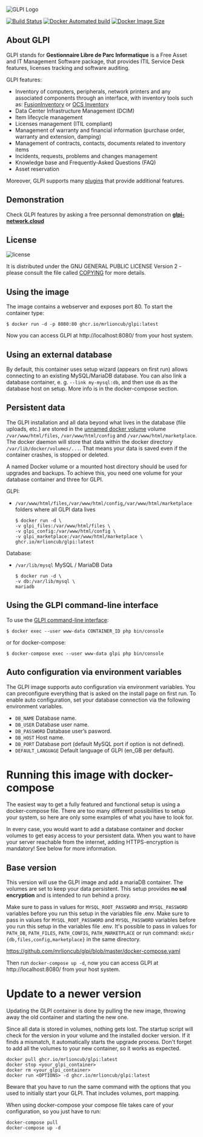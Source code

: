 ![GLPI Logo](https://raw.githubusercontent.com/glpi-project/glpi/master/pics/logos/logo-GLPI-250-black.png)

[![Build Status](https://img.shields.io/docker/cloud/build/mrlioncub/glpi)](https://hub.docker.com/r/mrlioncub/glpi)
[![Docker Automated build](https://img.shields.io/docker/cloud/automated/mrlioncub/glpi)](https://hub.docker.com/r/mrlioncub/glpi)
[![Docker Image Size](https://img.shields.io/docker/image-size/mrlioncub/glpi/latest)](https://hub.docker.com/r/mrlioncub/glpi)

## About GLPI

GLPI stands for **Gestionnaire Libre de Parc Informatique** is a Free Asset and IT Management Software package, that provides ITIL Service Desk features, licenses tracking and software auditing.

GLPI features:
* Inventory of computers, peripherals, network printers and any associated components through an interface, with inventory tools such as: [FusionInventory](http://fusioninventory.org/) or [OCS Inventory](https://www.ocsinventory-ng.org/)
* Data Center Infrastructure Management (DCIM)
* Item lifecycle management
* Licenses management (ITIL compliant)
* Management of warranty and financial information (purchase order, warranty and extension, damping)
* Management of contracts, contacts, documents related to inventory items
* Incidents, requests, problems and changes management
* Knowledge base and Frequently-Asked Questions (FAQ)
* Asset reservation

Moreover, GLPI supports many [plugins](http://plugins.glpi-project.org) that provide additional features.

## Demonstration

Check GLPI features by asking a free personnal demonstration on **[glpi-network.cloud](https://www.glpi-network.cloud)**

## License

![license](https://img.shields.io/github/license/glpi-project/glpi.svg)

It is distributed under the GNU GENERAL PUBLIC LICENSE Version 2 - please consult the file called [COPYING](https://raw.githubusercontent.com/glpi-project/glpi/master/COPYING.txt) for more details.

## Using the image

The image contains a webserver and exposes port 80. To start the container type:

```console
$ docker run -d -p 8080:80 ghcr.io/mrlioncub/glpi:latest
```

Now you can access GLPI at http://localhost:8080/ from your host system.

## Using an external database

By default, this container uses setup wizard (appears on first run) allows connecting to an existing MySQL/MariaDB database. You can also link a database container, e. g. `--link my-mysql:db`, and then use `db` as the database host on setup. More info is in the docker-compose section.

## Persistent data

The GLPI installation and all data beyond what lives in the database (file uploads, etc.) are stored in the [unnamed docker volume](https://docs.docker.com/engine/tutorials/dockervolumes/#adding-a-data-volume) volume `/var/www/html/files`, `/var/www/html/config` and `/var/www/html/marketplace`. The docker daemon will store that data within the docker directory `/var/lib/docker/volumes/...`. That means your data is saved even if the container crashes, is stopped or deleted.

A named Docker volume or a mounted host directory should be used for upgrades and backups. To achieve this, you need one volume for your database container and three for GLPI.

GLPI:

- `/var/www/html/files`,`/var/www/html/config`,`/var/www/html/marketplace` folders where all GLPI data lives

    ```console
    $ docker run -d \
    -v glpi_files:/var/www/html/files \
    -v glpi_config:/var/www/html/config \
    -v glpi_marketplace:/var/www/html/marketplace \
    ghcr.io/mrlioncub/glpi:latest
    ```

Database:

- `/var/lib/mysql` MySQL / MariaDB Data

    ```console
    $ docker run -d \
    -v db:/var/lib/mysql \
    mariadb
    ```

## Using the GLPI command-line interface

To use the [GLPI command-line interface](https://glpi-install.readthedocs.io/en/latest/command-line.html):

```console
$ docker exec --user www-data CONTAINER_ID php bin/console
```

or for docker-compose:

```console
$ docker-compose exec --user www-data glpi php bin/console
```

## Auto configuration via environment variables

The GLPI image supports auto configuration via environment variables. You can preconfigure everything that is asked on the install page on first run. To enable auto configuration, set your database connection via the following environment variables.

- `DB_NAME` Database name.
- `DB_USER` Database user name.
- `DB_PASSWORD` Database user’s pasword.
- `DB_HOST` Host name.
- `DB_PORT` Database port (default MySQL port if option is not defined).
- `DEFAULT_LANGUAGE` Default language of GLPI (en_GB per default).

# Running this image with docker-compose

The easiest way to get a fully featured and functional setup is using a docker-compose file. There are too many different possibilities to setup your system, so here are only some examples of what you have to look for.

In every case, you would want to add a database container and docker volumes to get easy access to your persistent data. When you want to have your server reachable from the internet, adding HTTPS-encryption is mandatory! See below for more information.

## Base version

This version will use the GLPI image and add a mariaDB container. The volumes are set to keep your data persistent. This setup provides **no ssl encryption** and is intended to run behind a proxy.

Make sure to pass in values for `MYSQL_ROOT_PASSWORD` and `MYSQL_PASSWORD` variables before you run this setup in the variables file .env. Make sure to pass in values for `MYSQL_ROOT_PASSWORD` and `MYSQL_PASSWORD` variables before you run this setup in the variables file .env. It's possible to pass in values for `PATH_DB`, `PATH_FILES`, `PATH_CONFIG`,  `PATH_MARKETPLACE` or run command: `mkdir {db,files,config,marketplace}` in the same directory.

https://github.com/mrlioncub/glpi/blob/master/docker-compose.yaml

Then run `docker-compose up -d`, now you can access GLPI at http://localhost:8080/ from your host system.

# Update to a newer version

Updating the GLPI container is done by pulling the new image, throwing away the old container and starting the new one.

Since all data is stored in volumes, nothing gets lost. The startup script will check for the version in your volume and the installed docker version. If it finds a mismatch, it automatically starts the upgrade process. Don't forget to add all the volumes to your new container, so it works as expected.

```console
docker pull ghcr.io/mrlioncub/glpi:latest
docker stop <your_glpi_container>
docker rm <your_glpi_container>
docker run <OPTIONS> -d ghcr.io/mrlioncub/glpi:latest
```

Beware that you have to run the same command with the options that you used to initially start your GLPI. That includes volumes, port mapping.

When using docker-compose your compose file takes care of your configuration, so you just have to run:

```console
docker-compose pull
docker-compose up -d
```
